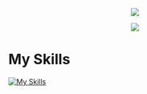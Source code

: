 <div align="center">
  <p>
    <a href="https://github.com/anuraghazra/github-readme-stats">
      <img src="https://github-readme-stats.vercel.app/api?username=syjalo&theme=github_dark">
    </a>
  </p>
  <p>
    <a href="https://github.com/anuraghazra/github-readme-stats">
      <img src="https://github-readme-stats.vercel.app/api/top-langs/?username=syjalo&layout=compact&theme=github_dark">
    </a>
  </p>
</div>

# My Skills

[![My Skills](https://skillicons.dev/icons?i=ts,js,rust,nodejs,deno,react,nextjs,tailwind,postgres,mysql,mongo,cloudflare,planetscale,heroku,discord,vscode&perline=8)](https://skillicons.dev)
